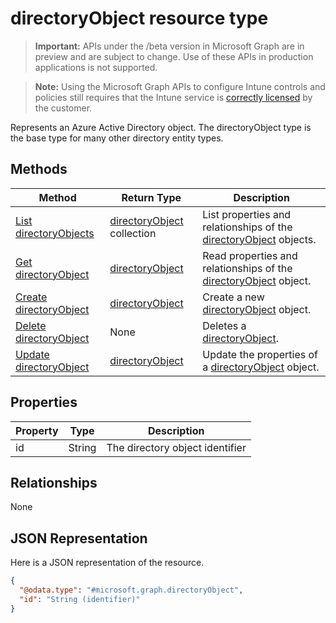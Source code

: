 ﻿# directoryObject resource type

> **Important:** APIs under the /beta version in Microsoft Graph are in preview and are subject to change. Use of these APIs in production applications is not supported.

> **Note:** Using the Microsoft Graph APIs to configure Intune controls and policies still requires that the Intune service is [correctly licensed](https://go.microsoft.com/fwlink/?linkid=839381) by the customer.

Represents an Azure Active Directory object. The directoryObject type is the base type for many other directory entity types.
## Methods
|Method|Return Type|Description|
|---|---|---|
|[List directoryObjects](../api/intune_mam_directoryobject_list.md)|[directoryObject](../resources/intune_mam_directoryobject.md) collection|List properties and relationships of the [directoryObject](../resources/intune_mam_directoryobject.md) objects.|
|[Get directoryObject](../api/intune_mam_directoryobject_get.md)|[directoryObject](../resources/intune_mam_directoryobject.md)|Read properties and relationships of the [directoryObject](../resources/intune_mam_directoryobject.md) object.|
|[Create directoryObject](../api/intune_mam_directoryobject_create.md)|[directoryObject](../resources/intune_mam_directoryobject.md)|Create a new [directoryObject](../resources/intune_mam_directoryobject.md) object.|
|[Delete directoryObject](../api/intune_mam_directoryobject_delete.md)|None|Deletes a [directoryObject](../resources/intune_mam_directoryobject.md).|
|[Update directoryObject](../api/intune_mam_directoryobject_update.md)|[directoryObject](../resources/intune_mam_directoryobject.md)|Update the properties of a [directoryObject](../resources/intune_mam_directoryobject.md) object.|

## Properties
|Property|Type|Description|
|---|---|---|
|id|String|The directory object identifier|

## Relationships
None
## JSON Representation
Here is a JSON representation of the resource.
<!-- {
  "blockType": "resource",
  "keyProperty": "id",
  "@odata.type": "microsoft.graph.directoryObject"
}
-->
```json
{
  "@odata.type": "#microsoft.graph.directoryObject",
  "id": "String (identifier)"
}
```



